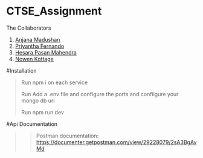 # CTSE_Assignment
The Collaborators
1. [Anjana Madushan](https://github.com/anjana-madushan)
2. [Priyantha Fernando](https://github.com/Priyantha-IT21021534)
3. [Hesara Pasan Mahendra](https://github.com/IT21128622)
4. [Nowen Kottage](https://github.com/KOTTAGENVH)
>
#Installation
>Run npm i on each service
>>
>Run Add a .env file and configure the ports and confiigure your mongo db uri
>>
>Run npm run dev

#Api Documentation
>
>>Postman documentation: https://documenter.getpostman.com/view/29228079/2sA3BgAvMd
